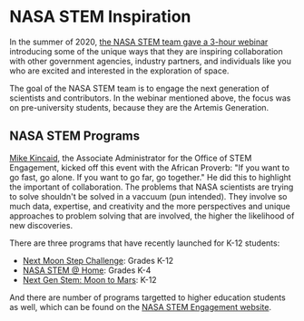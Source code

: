 # NASA STEM Inspiration

In the summer of 2020, [the NASA STEM team gave a 3-hour webinar](https://www.youtube.com/watch?v=jmSXxbR5WnU) introducing some of the unique ways that they are inspiring collaboration with other government agencies, industry partners, and individuals like you who are excited and interested in the exploration of space.

The goal of the NASA STEM team is to engage the next generation of scientists and contributors. In the webinar mentioned above, the focus was on pre-university students, because they are the Artemis Generation.

## NASA STEM Programs

[Mike Kincaid](https://www.nasa.gov/stem/leadership/M_Kincaid_bio.html), the Associate Administrator for the Office of STEM Engagement, kicked off this event with the African Proverb:
"If you want to go fast, go alone. If you want to go far, go together."
He did this to highlight the important of collaboration. The problems that NASA scientists are trying to solve shouldn't be solved in a vaccuum (pun intended). They involve so much data, expertise, and creativity and the more perspectives and unique approaches to problem solving that are involved, the higher the likelihood of new discoveries.

There are three programs that have recently launched for K-12 students:
- [Next Moon Step Challenge](https://www.nasa.gov/feature/next-moon-step-challenge-make-your-mark-with-nasa-and-future-engineers/): Grades K-12
- [NASA STEM @ Home](https://www.nasa.gov/stem-at-home-for-students-k-4.html): Grades K-4
- [Next Gen Stem: Moon to Mars](https://www.nasa.gov/stem/nextgenstem/moon_to_mars/index.html): K-12

And there are number of programs targetted to higher education students as well, which can be found on the [NASA STEM Engagement website](https://www.nasa.gov/stem/highereducation/index.html).